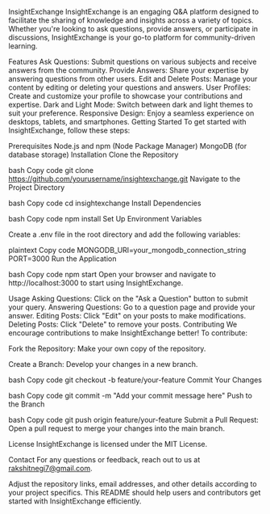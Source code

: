InsightExchange
InsightExchange is an engaging Q&A platform designed to facilitate the sharing of knowledge and insights across a variety of topics. Whether you're looking to ask questions, provide answers, or participate in discussions, InsightExchange is your go-to platform for community-driven learning.

Features
Ask Questions: Submit questions on various subjects and receive answers from the community.
Provide Answers: Share your expertise by answering questions from other users.
Edit and Delete Posts: Manage your content by editing or deleting your questions and answers.
User Profiles: Create and customize your profile to showcase your contributions and expertise.
Dark and Light Mode: Switch between dark and light themes to suit your preference.
Responsive Design: Enjoy a seamless experience on desktops, tablets, and smartphones.
Getting Started
To get started with InsightExchange, follow these steps:

Prerequisites
Node.js and npm (Node Package Manager)
MongoDB (for database storage)
Installation
Clone the Repository

bash
Copy code
git clone https://github.com/yourusername/insightexchange.git
Navigate to the Project Directory

bash
Copy code
cd insightexchange
Install Dependencies

bash
Copy code
npm install
Set Up Environment Variables

Create a .env file in the root directory and add the following variables:

plaintext
Copy code
MONGODB_URI=your_mongodb_connection_string
PORT=3000
Run the Application

bash
Copy code
npm start
Open your browser and navigate to http://localhost:3000 to start using InsightExchange.

Usage
Asking Questions: Click on the "Ask a Question" button to submit your query.
Answering Questions: Go to a question page and provide your answer.
Editing Posts: Click "Edit" on your posts to make modifications.
Deleting Posts: Click "Delete" to remove your posts.
Contributing
We encourage contributions to make InsightExchange better! To contribute:

Fork the Repository: Make your own copy of the repository.

Create a Branch: Develop your changes in a new branch.

bash
Copy code
git checkout -b feature/your-feature
Commit Your Changes

bash
Copy code
git commit -m "Add your commit message here"
Push to the Branch

bash
Copy code
git push origin feature/your-feature
Submit a Pull Request: Open a pull request to merge your changes into the main branch.

License
InsightExchange is licensed under the MIT License.

Contact
For any questions or feedback, reach out to us at rakshitnegi7@gmail.com.

Adjust the repository links, email addresses, and other details according to your project specifics. This README should help users and contributors get started with InsightExchange efficiently.






